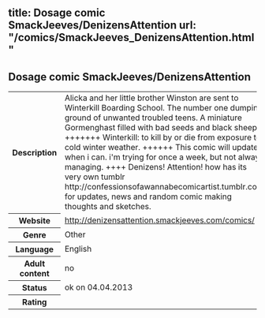 title: Dosage comic SmackJeeves/DenizensAttention
url: "/comics/SmackJeeves_DenizensAttention.html"
---
Dosage comic SmackJeeves/DenizensAttention
-----------------------------------------

<table class="comicinfo">
<tr>
<th>Description</th><td>Alicka and her little brother Winston are sent to Winterkill Boarding School. The number one dumping ground of unwanted troubled teens. A miniature Gormenghast filled with bad seeds and black sheep. +++++++ Winterkill: to kill by or die from exposure to cold winter weather. ++++++ This comic will update when i can. i'm trying for once a week, but not always managing. ++++ Denizens! Attention! how has its very own tumblr http://confessionsofawannabecomicartist.tumblr.com for updates, news and random comic making thoughts and sketches.</td>
</tr>
<tr>
<th>Website</th><td><a href="http://denizensattention.smackjeeves.com/comics/">http://denizensattention.smackjeeves.com/comics/</a></td>
</tr>
<tr>
<th>Genre</th><td>Other</td>
</tr>
<tr>
<th>Language</th><td>English</td>
</tr>
<tr>
<th>Adult content</th><td>no</td>
</tr>
<tr>
<th>Status</th><td>ok on 04.04.2013</td>
</tr>
<tr>
<th>Rating</th><td><div class="g-plusone" data-size="standard" data-annotation="bubble"
 data-href="http://denizensattention.smackjeeves.com/comics/"></div></td>
</tr>
</table>
<script type="text/javascript">
  (function() {
    var po = document.createElement('script'); po.type = 'text/javascript'; po.async = true;
    po.src = 'https://apis.google.com/js/plusone.js';
    var s = document.getElementsByTagName('script')[0]; s.parentNode.insertBefore(po, s);
  })();
</script>

